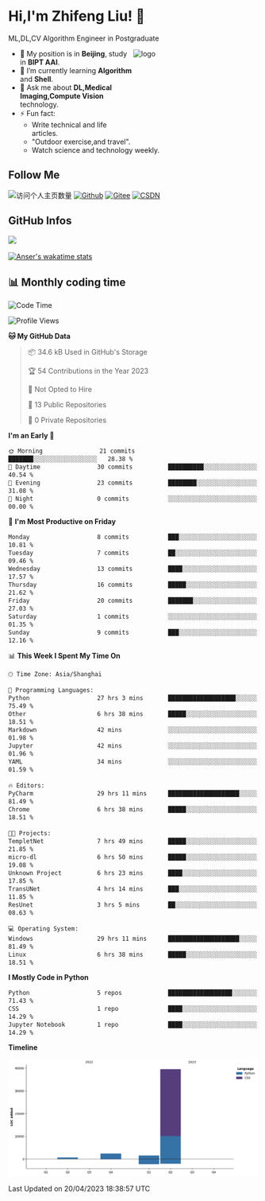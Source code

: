 <!--
**stonedada/stonedada** is a ✨ _special_ ✨ repository because its `README.md` (this file) appears on your GitHub profile.

Here are some ideas to get you started:

- 🔭 I’m currently working on ...
- 🌱 I’m currently learning ...
- 👯 I’m looking to collaborate on ...
- 🤔 I’m looking for help with ...
- 💬 Ask me about ...
- 📫 How to reach me: ...
- 😄 Pronouns: ...
- ⚡ Fun fact: ...
-->
# Hi,I'm Zhifeng Liu! 👋
ML,DL,CV Algorithm Engineer in Postgraduate

<img src="https://github-readme-stats-git-masterrstaa-rickstaa.vercel.app/api?username=stonedada&show_icons=true&count_private=true&theme=vue" alt="logo" height="160" align="right" width="50%" />

- 🔭 My position is in **Beijing**, study in **BIPT AAI**.
- 🌱 I’m currently learning **Algorithm** and **Shell**.
- 💬 Ask me about **DL,Medical Imaging,Compute Vision** technology.
- ⚡ Fun fact: 
  - Write technical and life articles.
  - "Outdoor exercise,and travel".
  - Watch science and technology weekly.

## Follow Me
![访问个人主页数量](https://komarev.com/ghpvc/?username=stonedada&color=green)
[![Github](https://img.shields.io/github/followers/stonedada?label=Github&style=social)](https://github.com/stonedada)
[![Gitee](https://img.shields.io/badge/-Gitee-EA4335?style=flat-square&logo=Gitee&logoColor=white)](https://gitee.com/liu-shitou)
[![CSDN](https://img.shields.io/badge/-CSDN-c14438?style=flat-square&logo=C&logoColor=white)](https://blog.csdn.net/weixin_43913261?type=blog)
## GitHub Infos
<!--
<img src="https://github-profile-trophy.vercel.app/?username=stonedada&theme=flat&column=7" alt="logo" height="160" align="center" style="margin: auto;" />
[![GitHub Streak](https://github-readme-streak-stats.herokuapp.com/?user=stonedada&theme=vue)](https://github.com/stonedada)
-->
<a href="https://github.com/stonedada">
  <img src="https://github-readme-stats-git-masterrstaa-rickstaa.vercel.app/api/top-langs/?username=stonedada&layout=compact&theme=vue" />
</a>

[![Anser's wakatime stats](https://github-readme-stats.vercel.app/api/wakatime?username=stonedada&layout=compact&custom_title=Wakatime%20Stats%20(this%20week))](https://wakatime.com/@stonedada)


## :bar_chart: Monthly coding time

<!--START_SECTION:waka-->
![Code Time](http://img.shields.io/badge/Code%20Time-47%20hrs%2026%20mins-blue)

![Profile Views](http://img.shields.io/badge/Profile%20Views-54-blue)

**🐱 My GitHub Data** 

> 📦 34.6 kB Used in GitHub's Storage 
 > 
> 🏆 54 Contributions in the Year 2023
 > 
> 🚫 Not Opted to Hire
 > 
> 📜 13 Public Repositories 
 > 
> 🔑 0 Private Repositories 
 > 
**I'm an Early 🐤** 

```text
🌞 Morning                21 commits          ███████░░░░░░░░░░░░░░░░░░   28.38 % 
🌆 Daytime                30 commits          ██████████░░░░░░░░░░░░░░░   40.54 % 
🌃 Evening                23 commits          ████████░░░░░░░░░░░░░░░░░   31.08 % 
🌙 Night                  0 commits           ░░░░░░░░░░░░░░░░░░░░░░░░░   00.00 % 
```
📅 **I'm Most Productive on Friday** 

```text
Monday                   8 commits           ███░░░░░░░░░░░░░░░░░░░░░░   10.81 % 
Tuesday                  7 commits           ██░░░░░░░░░░░░░░░░░░░░░░░   09.46 % 
Wednesday                13 commits          ████░░░░░░░░░░░░░░░░░░░░░   17.57 % 
Thursday                 16 commits          █████░░░░░░░░░░░░░░░░░░░░   21.62 % 
Friday                   20 commits          ███████░░░░░░░░░░░░░░░░░░   27.03 % 
Saturday                 1 commits           ░░░░░░░░░░░░░░░░░░░░░░░░░   01.35 % 
Sunday                   9 commits           ███░░░░░░░░░░░░░░░░░░░░░░   12.16 % 
```


📊 **This Week I Spent My Time On** 

```text
🕑︎ Time Zone: Asia/Shanghai

💬 Programming Languages: 
Python                   27 hrs 3 mins       ███████████████████░░░░░░   75.49 % 
Other                    6 hrs 38 mins       █████░░░░░░░░░░░░░░░░░░░░   18.51 % 
Markdown                 42 mins             ░░░░░░░░░░░░░░░░░░░░░░░░░   01.98 % 
Jupyter                  42 mins             ░░░░░░░░░░░░░░░░░░░░░░░░░   01.96 % 
YAML                     34 mins             ░░░░░░░░░░░░░░░░░░░░░░░░░   01.59 % 

🔥 Editors: 
PyCharm                  29 hrs 11 mins      ████████████████████░░░░░   81.49 % 
Chrome                   6 hrs 38 mins       █████░░░░░░░░░░░░░░░░░░░░   18.51 % 

🐱‍💻 Projects: 
TempletNet               7 hrs 49 mins       █████░░░░░░░░░░░░░░░░░░░░   21.85 % 
micro-dl                 6 hrs 50 mins       █████░░░░░░░░░░░░░░░░░░░░   19.08 % 
Unknown Project          6 hrs 23 mins       ████░░░░░░░░░░░░░░░░░░░░░   17.85 % 
TransUNet                4 hrs 14 mins       ███░░░░░░░░░░░░░░░░░░░░░░   11.85 % 
ResUnet                  3 hrs 5 mins        ██░░░░░░░░░░░░░░░░░░░░░░░   08.63 % 

💻 Operating System: 
Windows                  29 hrs 11 mins      ████████████████████░░░░░   81.49 % 
Linux                    6 hrs 38 mins       █████░░░░░░░░░░░░░░░░░░░░   18.51 % 
```

**I Mostly Code in Python** 

```text
Python                   5 repos             ██████████████████░░░░░░░   71.43 % 
CSS                      1 repo              ████░░░░░░░░░░░░░░░░░░░░░   14.29 % 
Jupyter Notebook         1 repo              ████░░░░░░░░░░░░░░░░░░░░░   14.29 % 
```



**Timeline**

![Lines of Code chart](https://raw.githubusercontent.com/stonedada/stonedada/main/assets/bar_graph.png)


 Last Updated on 20/04/2023 18:38:57 UTC
<!--END_SECTION:waka-->